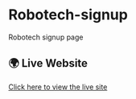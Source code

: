 # Robotech-signup
Robotech signup page
## 🌍 Live Website
[Click here to view the live site](https://abhishek454545.github.io/Robotech-signup/)
